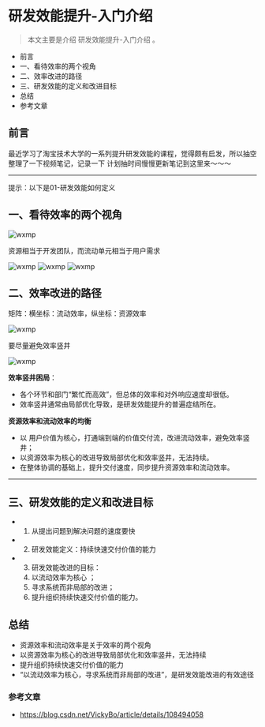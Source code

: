 # 研发效能提升-入门介绍

> 本文主要是介绍 研发效能提升-入门介绍 。

- 前言
- 一、看待效率的两个视角
- 二、效率改进的路径
- 三、研发效能的定义和改进目标
- 总结
- 参考文章

## 前言

最近学习了淘宝技术大学的一系列提升研发效能的课程，觉得颇有启发，所以抽空整理了一下视频笔记，记录一下 计划抽时间慢慢更新笔记到这里来～～～

---

提示：以下是01-研发效能如何定义

## 一、看待效率的两个视角

![wxmp](https://www.yijiyong.com/assets/img/projprod/rdeffciencypromote/intro-1.png)

资源相当于开发团队，而流动单元相当于用户需求

![wxmp](https://www.yijiyong.com/assets/img/projprod/rdeffciencypromote/intro-2.png) ![wxmp](https://www.yijiyong.com/assets/img/projprod/rdeffciencypromote/intro-3.png) ![wxmp](https://www.yijiyong.com/assets/img/projprod/rdeffciencypromote/intro-4.png)

## 二、效率改进的路径

矩阵：横坐标：流动效率，纵坐标：资源效率

![wxmp](https://www.yijiyong.com/assets/img/projprod/rdeffciencypromote/intro-5.png)

要尽量避免效率竖井

![wxmp](https://www.yijiyong.com/assets/img/projprod/rdeffciencypromote/intro-6.png)

**效率竖井困局**：

- 各个环节和部门“繁忙而高效”，但总体的效率和对外响应速度却很低。
- 效率竖井通常由局部优化导致，是研发效能提升的普遍症结所在。

**资源效率和流动效率的均衡**

- 以 用户价值为核心，打通端到端的价值交付流，改进流动效率，避免效率竖井；
- 以资源效率为核心的改进导致局部优化和效率竖井，无法持续。
- 在整体协调的基础上，提升交付速度，同步提升资源效率和流动效率。

---

## 三、研发效能的定义和改进目标

- 1. 从提出问题到解决问题的速度要快
- 2. 研发效能定义：持续快速交付价值的能力
- 3. 研发效能改进的目标：
  4. 以流动效率为核心 ；
  5. 寻求系统而非局部的改进；
  6. 提升组织持续快速交付价值的能力。

## 总结

- 资源效率和流动效率是关于效率的两个视角
- 以资源效率为核心的改进导致局部优化和效率竖井，无法持续
- 提升组织持续快速交付价值的能力
- “以流动效率为核心，寻求系统而非局部的改进”，是研发效能改进的有效途径

### 参考文章

- https://blog.csdn.net/VickyBo/article/details/108494058


